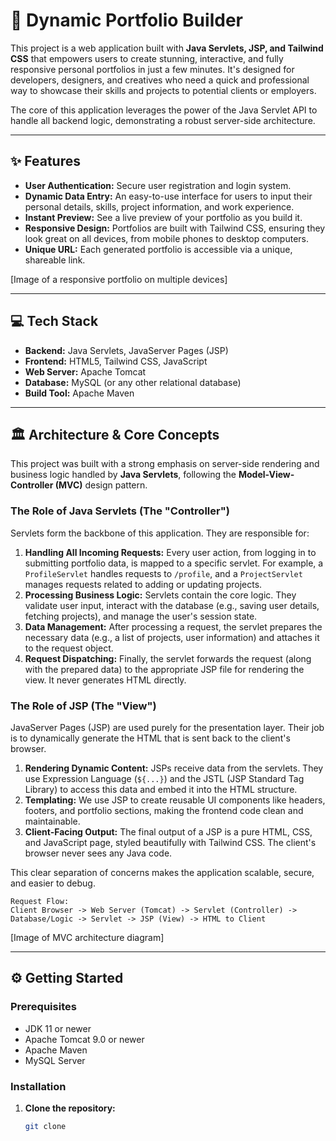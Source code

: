 # 🚀 Dynamic Portfolio Builder

This project is a web application built with **Java Servlets, JSP, and Tailwind CSS** that empowers users to create stunning, interactive, and fully responsive personal portfolios in just a few minutes. It's designed for developers, designers, and creatives who need a quick and professional way to showcase their skills and projects to potential clients or employers.

The core of this application leverages the power of the Java Servlet API to handle all backend logic, demonstrating a robust server-side architecture.

***

## ✨ Features

* **User Authentication:** Secure user registration and login system.
* **Dynamic Data Entry:** An easy-to-use interface for users to input their personal details, skills, project information, and work experience.
* **Instant Preview:** See a live preview of your portfolio as you build it.
* **Responsive Design:** Portfolios are built with Tailwind CSS, ensuring they look great on all devices, from mobile phones to desktop computers.
* **Unique URL:** Each generated portfolio is accessible via a unique, shareable link.

[Image of a responsive portfolio on multiple devices]

***

## 💻 Tech Stack

* **Backend:** Java Servlets, JavaServer Pages (JSP)
* **Frontend:** HTML5, Tailwind CSS, JavaScript
* **Web Server:** Apache Tomcat
* **Database:** MySQL (or any other relational database)
* **Build Tool:** Apache Maven

***

## 🏛️ Architecture & Core Concepts

This project was built with a strong emphasis on server-side rendering and business logic handled by **Java Servlets**, following the **Model-View-Controller (MVC)** design pattern.

### The Role of Java Servlets (The "Controller")

Servlets form the backbone of this application. They are responsible for:

1.  **Handling All Incoming Requests:** Every user action, from logging in to submitting portfolio data, is mapped to a specific servlet. For example, a `ProfileServlet` handles requests to `/profile`, and a `ProjectServlet` manages requests related to adding or updating projects.
2.  **Processing Business Logic:** Servlets contain the core logic. They validate user input, interact with the database (e.g., saving user details, fetching projects), and manage the user's session state.
3.  **Data Management:** After processing a request, the servlet prepares the necessary data (e.g., a list of projects, user information) and attaches it to the request object.
4.  **Request Dispatching:** Finally, the servlet forwards the request (along with the prepared data) to the appropriate JSP file for rendering the view. It never generates HTML directly.

### The Role of JSP (The "View")

JavaServer Pages (JSP) are used purely for the presentation layer. Their job is to dynamically generate the HTML that is sent back to the client's browser.

1.  **Rendering Dynamic Content:** JSPs receive data from the servlets. They use Expression Language (`${...}`) and the JSTL (JSP Standard Tag Library) to access this data and embed it into the HTML structure.
2.  **Templating:** We use JSP to create reusable UI components like headers, footers, and portfolio sections, making the frontend code clean and maintainable.
3.  **Client-Facing Output:** The final output of a JSP is a pure HTML, CSS, and JavaScript page, styled beautifully with Tailwind CSS. The client's browser never sees any Java code.

This clear separation of concerns makes the application scalable, secure, and easier to debug.

```
Request Flow:
Client Browser -> Web Server (Tomcat) -> Servlet (Controller) -> Database/Logic -> Servlet -> JSP (View) -> HTML to Client
```

[Image of MVC architecture diagram]

***

## ⚙️ Getting Started

### Prerequisites

* JDK 11 or newer
* Apache Tomcat 9.0 or newer
* Apache Maven
* MySQL Server

### Installation

1.  **Clone the repository:**
    ```bash
    git clone
